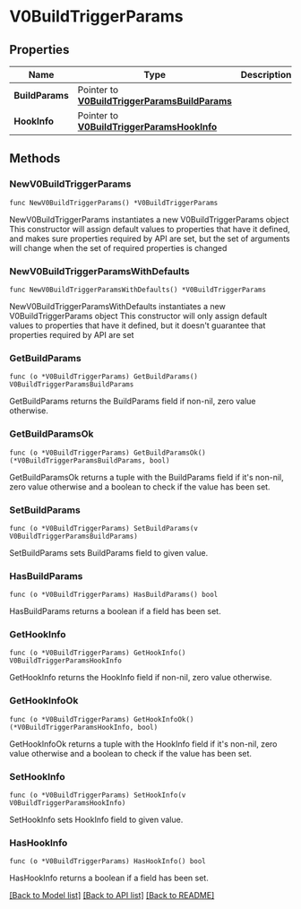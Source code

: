 # V0BuildTriggerParams

## Properties

Name | Type | Description | Notes
------------ | ------------- | ------------- | -------------
**BuildParams** | Pointer to [**V0BuildTriggerParamsBuildParams**](V0BuildTriggerParamsBuildParams.md) |  | [optional] 
**HookInfo** | Pointer to [**V0BuildTriggerParamsHookInfo**](V0BuildTriggerParamsHookInfo.md) |  | [optional] 

## Methods

### NewV0BuildTriggerParams

`func NewV0BuildTriggerParams() *V0BuildTriggerParams`

NewV0BuildTriggerParams instantiates a new V0BuildTriggerParams object
This constructor will assign default values to properties that have it defined,
and makes sure properties required by API are set, but the set of arguments
will change when the set of required properties is changed

### NewV0BuildTriggerParamsWithDefaults

`func NewV0BuildTriggerParamsWithDefaults() *V0BuildTriggerParams`

NewV0BuildTriggerParamsWithDefaults instantiates a new V0BuildTriggerParams object
This constructor will only assign default values to properties that have it defined,
but it doesn't guarantee that properties required by API are set

### GetBuildParams

`func (o *V0BuildTriggerParams) GetBuildParams() V0BuildTriggerParamsBuildParams`

GetBuildParams returns the BuildParams field if non-nil, zero value otherwise.

### GetBuildParamsOk

`func (o *V0BuildTriggerParams) GetBuildParamsOk() (*V0BuildTriggerParamsBuildParams, bool)`

GetBuildParamsOk returns a tuple with the BuildParams field if it's non-nil, zero value otherwise
and a boolean to check if the value has been set.

### SetBuildParams

`func (o *V0BuildTriggerParams) SetBuildParams(v V0BuildTriggerParamsBuildParams)`

SetBuildParams sets BuildParams field to given value.

### HasBuildParams

`func (o *V0BuildTriggerParams) HasBuildParams() bool`

HasBuildParams returns a boolean if a field has been set.

### GetHookInfo

`func (o *V0BuildTriggerParams) GetHookInfo() V0BuildTriggerParamsHookInfo`

GetHookInfo returns the HookInfo field if non-nil, zero value otherwise.

### GetHookInfoOk

`func (o *V0BuildTriggerParams) GetHookInfoOk() (*V0BuildTriggerParamsHookInfo, bool)`

GetHookInfoOk returns a tuple with the HookInfo field if it's non-nil, zero value otherwise
and a boolean to check if the value has been set.

### SetHookInfo

`func (o *V0BuildTriggerParams) SetHookInfo(v V0BuildTriggerParamsHookInfo)`

SetHookInfo sets HookInfo field to given value.

### HasHookInfo

`func (o *V0BuildTriggerParams) HasHookInfo() bool`

HasHookInfo returns a boolean if a field has been set.


[[Back to Model list]](../README.md#documentation-for-models) [[Back to API list]](../README.md#documentation-for-api-endpoints) [[Back to README]](../README.md)


